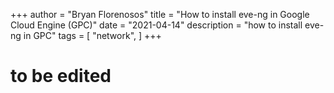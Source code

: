 +++
author = "Bryan Florenosos"
title = "How to install eve-ng in Google Cloud Engine (GPC)"
date = "2021-04-14"
description = "how to install eve-ng in GPC"
tags = [
    "network",
]
+++

# to be edited